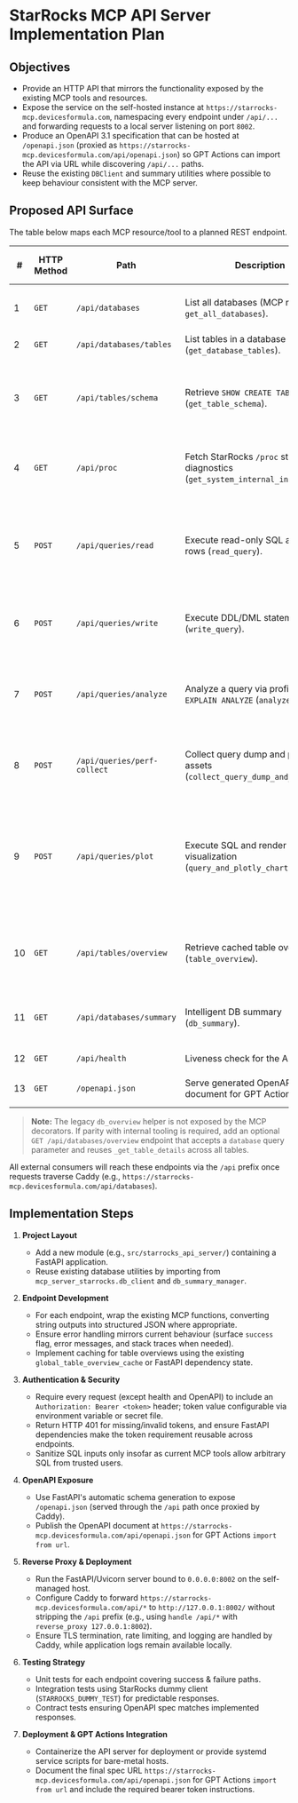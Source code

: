 # StarRocks MCP API Server Implementation Plan

## Objectives
- Provide an HTTP API that mirrors the functionality exposed by the existing MCP tools and resources.
- Expose the service on the self-hosted instance at `https://starrocks-mcp.devicesformula.com`, namespacing every endpoint under `/api/...` and forwarding requests to a local server listening on port `8002`.
- Produce an OpenAPI 3.1 specification that can be hosted at `/openapi.json` (proxied as `https://starrocks-mcp.devicesformula.com/api/openapi.json`) so GPT Actions can import the API via URL while discovering `/api/...` paths.
- Reuse the existing `DBClient` and summary utilities where possible to keep behaviour consistent with the MCP server.

## Proposed API Surface
The table below maps each MCP resource/tool to a planned REST endpoint.

| # | HTTP Method | Path | Description | Request Parameters / Body | Response Shape | Backing Implementation |
|---|-------------|------|-------------|---------------------------|----------------|------------------------|
| 1 | `GET` | `/api/databases` | List all databases (MCP resource `get_all_databases`). | Query params: none. | JSON object with `databases` array and metadata. | `get_all_databases` -> `db_client.execute("SHOW DATABASES")` |
| 2 | `GET` | `/api/databases/tables` | List tables in a database (`get_database_tables`). | Query: `database` (string). | JSON with `tables` array. | `get_database_tables` |
| 3 | `GET` | `/api/tables/schema` | Retrieve `SHOW CREATE TABLE` output (`get_table_schema`). | Query: `database`, `table`. Optional query: `format` for raw text vs structured JSON. | JSON with `schema_sql` and optional parsed fields. | `get_table_schema` |
| 4 | `GET` | `/api/proc` | Fetch StarRocks `/proc` style diagnostics (`get_system_internal_information`). | Query: `path` (string). Optional `limit` query to cap text length. | JSON with `content` string and metadata. | `get_system_internal_information` |
| 5 | `POST` | `/api/queries/read` | Execute read-only SQL and return rows (`read_query`). | JSON body: `{ "query": string, "database"?: string }`. Optional pagination parameters in future. | JSON with `success`, `columns`, `rows`, `execution_time`. | `read_query` |
| 6 | `POST` | `/api/queries/write` | Execute DDL/DML statements (`write_query`). | JSON body: `{ "query": string, "database"?: string }`. | JSON with `success`, `rows_affected`, `execution_time`, `message`. | `write_query` |
| 7 | `POST` | `/api/queries/analyze` | Analyze a query via profile or `EXPLAIN ANALYZE` (`analyze_query`). | JSON body: either `{ "uuid": string, "database"?: string }` or `{ "sql": string, "database"?: string }`. | JSON with `success` and textual `analysis` output. | `analyze_query` |
| 8 | `POST` | `/api/queries/perf-collect` | Collect query dump and profile assets (`collect_query_dump_and_profile`). | JSON body: `{ "query": string, "database"?: string }`. | JSON with `query_id`, `profile`, `query_dump`, `error_message`. | `collect_query_dump_and_profile` |
| 9 | `POST` | `/api/queries/plot` | Execute SQL and render Plotly visualization (`query_and_plotly_chart`). | JSON body: `{ "query": string, "plotly_expr": string, "database"?: string }`. Optional `response_format` to request Plotly JSON or base64 image. | JSON containing dataframe sample, plot metadata, optional base64 image. | `query_and_plotly_chart` |
|10 | `GET` | `/api/tables/overview` | Retrieve cached table overview (`table_overview`). | Query: `database`, `table`. Optional query: `refresh` (bool). | JSON summarizing row count, schema, samples, cache metadata. | `_get_table_details` + `table_overview` |
|11 | `GET` | `/api/databases/summary` | Intelligent DB summary (`db_summary`). | Query: `database`. Optional query: `limit` (int), `refresh` (bool). | JSON or structured text summary with prioritised tables. | `db_summary_manager.get_database_summary` |
|12 | `GET` | `/api/health` | Liveness check for the API server. | None. | `{ "status": "ok" }`. | New lightweight handler. |
|13 | `GET` | `/openapi.json` | Serve generated OpenAPI document for GPT Actions import. | None. | OpenAPI 3.1 JSON document. | FastAPI (or similar) auto generation. |

> **Note:** The legacy `db_overview` helper is not exposed by the MCP decorators. If parity with internal tooling is required, add an optional `GET /api/databases/overview` endpoint that accepts a `database` query parameter and reuses `_get_table_details` across all tables.

All external consumers will reach these endpoints via the `/api` prefix once requests traverse Caddy (e.g., `https://starrocks-mcp.devicesformula.com/api/databases`).

## Implementation Steps
1. **Project Layout**
   - Add a new module (e.g., `src/starrocks_api_server/`) containing a FastAPI application.
   - Reuse existing database utilities by importing from `mcp_server_starrocks.db_client` and `db_summary_manager`.

2. **Endpoint Development**
   - For each endpoint, wrap the existing MCP functions, converting string outputs into structured JSON where appropriate.
   - Ensure error handling mirrors current behaviour (surface `success` flag, error messages, and stack traces when needed).
   - Implement caching for table overviews using the existing `global_table_overview_cache` or FastAPI dependency state.

3. **Authentication & Security**
   - Require every request (except health and OpenAPI) to include an `Authorization: Bearer <token>` header; token value configurable via environment variable or secret file.
   - Return HTTP 401 for missing/invalid tokens, and ensure FastAPI dependencies make the token requirement reusable across endpoints.
   - Sanitize SQL inputs only insofar as current MCP tools allow arbitrary SQL from trusted users.

4. **OpenAPI Exposure**
   - Use FastAPI's automatic schema generation to expose `/openapi.json` (served through the `/api` path once proxied by Caddy).
   - Publish the OpenAPI document at `https://starrocks-mcp.devicesformula.com/api/openapi.json` for GPT Actions `import from url`.

5. **Reverse Proxy & Deployment**
   - Run the FastAPI/Uvicorn server bound to `0.0.0.0:8002` on the self-managed host.
   - Configure Caddy to forward `https://starrocks-mcp.devicesformula.com/api/*` to `http://127.0.0.1:8002/` without stripping the `/api` prefix (e.g., using `handle /api/*` with `reverse_proxy 127.0.0.1:8002`).
   - Ensure TLS termination, rate limiting, and logging are handled by Caddy, while application logs remain available locally.

6. **Testing Strategy**
   - Unit tests for each endpoint covering success & failure paths.
   - Integration tests using StarRocks dummy client (`STARROCKS_DUMMY_TEST`) for predictable responses.
   - Contract tests ensuring OpenAPI spec matches implemented responses.

7. **Deployment & GPT Actions Integration**
   - Containerize the API server for deployment or provide systemd service scripts for bare-metal hosts.
   - Document the final spec URL `https://starrocks-mcp.devicesformula.com/api/openapi.json` for GPT Actions `import from url` and include the required bearer token instructions.

